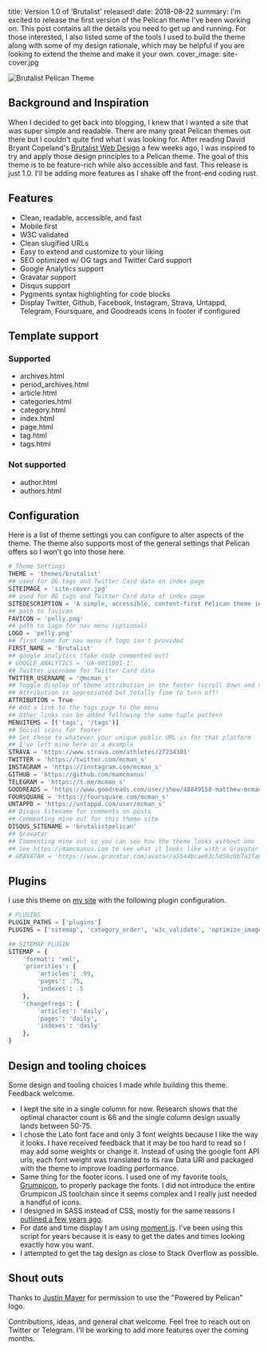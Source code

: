 title: Version 1.0 of 'Brutalist' released!
date: 2018-08-22
summary: I'm excited to release the first version of the Pelican theme I've been working on. This post contains all the details you need to get up and running. For those interested, I also listed some of the tools I used to build the theme along with some of my design rationale, which may be helpful if you are looking to extend the theme and make it your own.
cover_image: site-cover.jpg

![Brutalist Pelican Theme]({filename}/images/site-cover.jpg "Brutalist Pelican Theme") 

## Background and Inspiration 
When I decided to get back into blogging, I knew that I wanted a site that was super simple and readable. There are many great Pelican themes out there but I couldn't quite find what I was looking for. After reading David Bryant Copeland's [Brutalist Web Design](https://brutalist-web.design/) a few weeks ago, I was inspired to try and apply those design principles to a Pelican theme. The goal of this theme is to be feature-rich while also accessible and fast. This release is just 1.0. I'll be adding more features as I shake off the front-end coding rust. 

## Features
* Clean, readable, accessible, and fast
* Mobile first
* W3C validated
* Clean slugified URLs
* Easy to extend and customize to your liking
* SEO optimized w/ OG tags and Twitter Card support
* Google Analytics support
* Gravatar support
* Disqus support
* Pygments syntax highlighting for code blocks
* Display Twitter, Github, Facebook, Instagram, Strava, Untappd, Telegram, Foursquare, and Goodreads icons in footer if configured

## Template support
### Supported
* archives.html
* period_archives.html
* article.html
* categories.html
* category.html
* index.html
* page.html
* tag.html
* tags.html

### Not supported
* author.html
* authors.html


## Configuration
Here is a list of theme settings you can configure to alter aspects of the theme. The theme also supports most of the general settings that Pelican offers so I won't go into those here.

```python
# Theme Settings
THEME = 'themes/brutalist'
## used for OG tags and Twitter Card data on index page
SITEIMAGE = 'site-cover.jpg'
## used for OG tags and Twitter Card data of index page
SITEDESCRIPTION = 'A simple, accessible, content-first Pelican theme inspired by David Bryant Copeland\'s https://brutalist-web.design/'
## path to favicon
FAVICON = 'pelly.png'
## path to logo for nav menu (optional)
LOGO = 'pelly.png'
## first name for nav menu if logo isn't provided
FIRST_NAME = 'Brutalist'
## google analytics (fake code commented out)
# GOOGLE_ANALYTICS = 'UA-0011001-1'
## Twitter username for Twitter Card data
TWITTER_USERNAME = '@mcman_s'
## Toggle display of theme attribution in the footer (scroll down and see)
## Attribution is appreciated but totally fine to turn off!
ATTRIBUTION = True
## Add a link to the tags page to the menu
## Other links can be added following the same tuple pattern 
MENUITEMS = [('tags', '/tags')]
## Social icons for footer
## Set these to whatever your unique public URL is for that platform
## I've left mine here as a example
STRAVA = 'https://www.strava.com/athletes/27234301'
TWITTER = 'https://twitter.com/mcman_s'
INSTAGRAM = 'https://instagram.com/mcman_s'
GITHUB = 'https://github.com/mamcmanus'
TELEGRAM = 'https://t.me/mcman_s'
GOODREADS = 'https://www.goodreads.com/user/show/48849158-matthew-mcmanus'
FOURSQUARE = 'https://foursquare.com/mcman_s'
UNTAPPD = 'https://untappd.com/user/mcman_s'
## Disqus Sitename for comments on posts
## Commenting mine out for this theme site
DISQUS_SITENAME = 'brutalistpelican'
## Gravatar
## Commenting mine out so you can see how the theme looks without one
## See https://mamcmanus.com to see what it looks like with a Gravatar
# GRAVATAR = 'https://www.gravatar.com/avatar/a5544bcae63c5d56c0b7a3fa0ab5b295?s=256'
```

## Plugins
I use this theme on [my site]("https://mamcmanus.com") with the following plugin configuration.

```python
# PLUGINS
PLUGIN_PATHS = ['plugins']
PLUGINS = ['sitemap', 'category_order', 'w3c_validate', 'optimize_images', 'gzip_cache']

## SITEMAP PLUGIN
SITEMAP = {
    'format': 'xml',
    'priorities': {
        'articles': .99,
        'pages': .75,
        'indexes': .5
    },
    'changefreqs': {
        'articles': 'daily',
        'pages': 'daily',
        'indexes': 'daily'
    },
}
```

## Design and tooling choices
Some design and tooling choices I made while building this theme. Feedback welcome.

* I kept the site in a single column for now. Research shows that the optimal character count is 66 and the single column design usually lands between 50-75.
* I chose the Lato font face and only 3 font weights because I like the way it looks. I have received feedback that it may be too hard to read so I may add some weights or change it. Instead of using the google font API urls, each font weight was translated to its raw Data URI and packaged with the theme to improve loading performance. 
* Same thing for the footer icons. I used one of my favorite tools, [Grumpicon](http://www.grumpicon.com/), to properly package the fonts. I did not introduce the entire Grumpicon JS toolchain since it seems complex and I really just needed a handful of icons.
* I designed in SASS instead of CSS, mostly for the same reasons I [outlined a few years ago](https://mamcmanus.com/2016/01/14/switching-from-css-to-sass/). 
* For date and time display I am using [moment.js](https://momentjs.com/). I've been using this script for years because it is easy to get the dates and times looking exactly how you want.
* I attempted to get the tag design as close to Stack Overflow as possible.

## Shout outs
Thanks to [Justin Mayer](https://twitter.com/jmayer) for permission to use the "Powered by Pelican" logo.

Contributions, ideas, and general chat welcome. Feel free to reach out on Twitter or Telegram. I'll be working to add more features over the coming months.